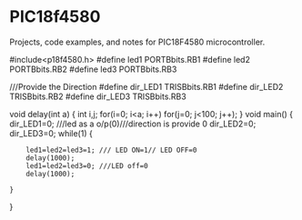 # PIC18f4580
Projects, code examples, and notes for PIC18F4580 microcontroller.

#include<p18f4580.h>
#define led1 PORTBbits.RB1
#define led2 PORTBbits.RB2
#define led3 PORTBbits.RB3

///Provide the Direction
#define dir_LED1 TRISBbits.RB1
#define dir_LED2 TRISBbits.RB2
#define dir_LED3 TRISBbits.RB3

void delay(int a)
{
	int i,j;
	for(i=0; i<a; i++)
	for(j=0; j<100; j++);
}
void main()
{
	dir_LED1=0; ///led as a o/p(0)///direction is provide 0
	dir_LED2=0;
	dir_LED3=0;
	while(1)
	{
		
		led1=led2=led3=1; /// LED ON=1// LED OFF=0
		delay(1000);
		led1=led2=led3=0; ///LED off=0
		delay(1000);
		
	}	
}
